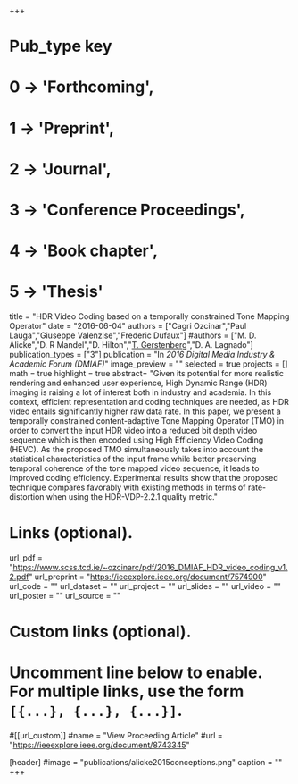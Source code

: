 +++
# Pub_type key
# 0 -> 'Forthcoming',
# 1 -> 'Preprint',
# 2 -> 'Journal',
# 3 -> 'Conference Proceedings',
# 4 -> 'Book chapter',
# 5 -> 'Thesis'

title = "HDR Video Coding based on a temporally constrained Tone Mapping Operator"
date = "2016-06-04"
authors = ["Cagri Ozcinar","Paul Lauga","Giuseppe Valenzise","Frederic Dufaux"]
#authors = ["M. D. Alicke","D. R Mandel","D. Hilton","[T. Gerstenberg](https://tobiasgerstenberg.github.io/)","D. A. Lagnado"]
publication_types = ["3"]
publication = "In *2016 Digital Media Industry & Academic Forum (DMIAF)*"
image_preview = ""
selected = true
projects = []
math = true
highlight = true
abstract= "Given its potential for more realistic rendering and enhanced user experience, High Dynamic Range (HDR) imaging is raising a lot of interest both in industry and academia. In this context, efficient representation and coding techniques are needed, as HDR video entails significantly higher raw data rate. In this paper, we present a temporally constrained content-adaptive Tone Mapping Operator (TMO) in order to convert the input HDR video into a reduced bit depth video sequence which is then encoded using High Efficiency Video Coding (HEVC). As the proposed TMO simultaneously takes into account the statistical characteristics of the input frame while better preserving temporal coherence of the tone mapped video sequence, it leads to improved coding efficiency. Experimental results show that the proposed technique compares favorably with existing methods in terms of rate-distortion when using the HDR-VDP-2.2.1 quality metric."

# Links (optional).
url_pdf = "https://www.scss.tcd.ie/~ozcinarc/pdf/2016_DMIAF_HDR_video_coding_v1.2.pdf"
url_preprint = "https://ieeexplore.ieee.org/document/7574900"
url_code = ""
url_dataset = ""
url_project = ""
url_slides = ""
url_video = ""
url_poster = ""
url_source = ""

# Custom links (optional).
#   Uncomment line below to enable. For multiple links, use the form `[{...}, {...}, {...}]`.
#[[url_custom]]
#name = "View Proceeding Article"
#url = "https://ieeexplore.ieee.org/document/8743345"

[header]
#image = "publications/alicke2015conceptions.png"
caption = ""
+++



